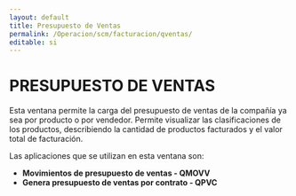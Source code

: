 ```yaml
---
layout: default
title: Presupuesto de Ventas
permalink: /Operacion/scm/facturacion/qventas/
editable: si
---
```


# PRESUPUESTO DE VENTAS  

Esta ventana permite la carga del presupuesto de ventas de la compañía ya sea por producto o por vendedor.  Permite visualizar las clasificaciones de los productos, describiendo la cantidad de productos facturados y el valor total de facturación.  

Las aplicaciones que se utilizan en esta ventana son:  

* **Movimientos de presupuesto de ventas - QMOVV**  
* **Genera presupuesto de ventas por contrato - QPVC**  


